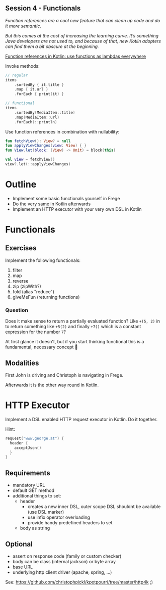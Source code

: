 Session 4 - Functionals
---

*Function references are a cool new feature that can clean up code and do it more semantic.*

*But this comes at the cost of increasing the learning curve. It’s something Java developers are not used to, and because of that, new Kotlin adopters can find them a bit obscure at the beginning.*

[Function references in Kotlin: use functions as lambdas everywhere](https://antonioleiva.com/function-references-kotlin/)

Invoke methods:

```kotlin
// regular
items
    .sortedBy { it.title }
    .map { it.url }
    .forEach { print(it) }

// functional
items
    .sortedBy(MediaItem::title)
    .map(MediaItem::url)
    .forEach(::println)
```

Use function references in combination with nullability:

```kotlin
fun fetchView(): View? = null
fun applyViewChanges(view: View) { }
fun View.let(block: (View) -> Unit) = block(this)

val view = fetchView()
view?.let(::applyViewChanges)
```

# Outline

* Implement some basic functionals yourself in Frege
* Do the very same in Kotlin afterwards
* Implement an HTTP executor with your very own DSL in Kotlin

# Functionals

## Exercises

Implement the following functionals:

1. filter
1. map
1. reverse
1. zip (zipWith?)
1. fold (alias "reduce")
1. giveMeFun (returning functions)

### Question

Does it make sense to return a partially evaluated function? Like `+(5, 2)` in to return something like `+5(2)` and finally `+7()` which is a constant expression for the number `7`?

At first glance it doesn't, but if you start thinking functional this is a fundamental, necessary concept :clap:

## Modalities

First John is driving and Christoph is navigating in Frege.

Afterwards it is the other way round in Kotlin.

# HTTP Executor

Implement a DSL enabled HTTP request executor in Kotlin. Do it together.

Hint:

```kotlin
request("www.george.at") {
  header {
    acceptJson()
  }
}
```

## Requirements

* mandatory URL
* default GET method
* additional things to set:
	* header
		* creates a new inner DSL, outer scope DSL shouldnt be available (use DSL marker)
		* use infix operator overloading
		* provide handy predefined headers to set
	* body as string


## Optional

* assert on response code (family or custom checker)
* body can be class (internal jackson) or byte array
* base URL
* underlying http client driver (apache, spring, ...)

See: https://github.com/christophpickl/kpotpourri/tree/master/http4k ;)
